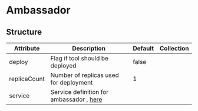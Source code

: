 # Ambassador 
 

## Structure 
 

| Attribute    | Description                                                      | Default | Collection  |
| ------------ | ---------------------------------------------------------------- | ------- | ----------  |
| deploy       | Flag if tool should be deployed                                  |  false  |             |
| replicaCount | Number of replicas used for deployment                           |  1      |             |
| service      | Service definition for ambassador , [here](AmbassadorService.md) |         |             |